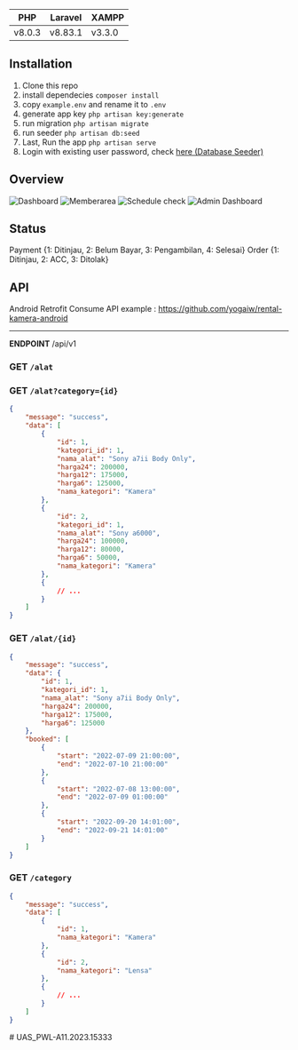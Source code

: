 
PHP | Laravel | XAMPP |
--- | --- | --- |
v8.0.3 | v8.83.1 | v3.3.0 |

## Installation
1. Clone this repo
2. install dependecies `composer install`
3. copy `example.env` and rename it to `.env`
4. generate app key `php artisan key:generate`
5. run migration `php artisan migrate`
6. run seeder `php artisan db:seed`
7. Last, Run the app `php artisan serve`
8. Login with existing user password, check [here (Database Seeder)](https://github.com/yogaiw/rental-kamera/blob/main/database/seeders/DatabaseSeeder.php)

## Overview
![Dashboard](https://github.com/yogaiw/yogaiw.github.io/blob/master/content/kancilrentreadme/1.png)
![Memberarea](https://github.com/yogaiw/yogaiw.github.io/blob/master/content/kancilrentreadme/3.png)
![Schedule check](https://github.com/yogaiw/yogaiw.github.io/blob/master/content/kancilrentreadme/7.png)
![Admin Dashboard](https://github.com/yogaiw/yogaiw.github.io/blob/master/content/kancilrentreadme/4.png)

## Status
Payment {1: Ditinjau, 2: Belum Bayar, 3: Pengambilan, 4: Selesai}
Order {1: Ditinjau, 2: ACC, 3: Ditolak}

## API
Android Retrofit Consume API example : https://github.com/yogaiw/rental-kamera-android <br>
***
**ENDPOINT** /api/v1 <br>

### **GET** `/alat`
### **GET** `/alat?category={id}`
```json
{
    "message": "success",
    "data": [
        {
            "id": 1,
            "kategori_id": 1,
            "nama_alat": "Sony a7ii Body Only",
            "harga24": 200000,
            "harga12": 175000,
            "harga6": 125000,
            "nama_kategori": "Kamera"
        },
        {
            "id": 2,
            "kategori_id": 1,
            "nama_alat": "Sony a6000",
            "harga24": 100000,
            "harga12": 80000,
            "harga6": 50000,
            "nama_kategori": "Kamera"
        },
        {
            // ...
        }
    ]
}
```
### **GET** `/alat/{id}`
```json
{
    "message": "success",
    "data": {
        "id": 1,
        "kategori_id": 1,
        "nama_alat": "Sony a7ii Body Only",
        "harga24": 200000,
        "harga12": 175000,
        "harga6": 125000
    },
    "booked": [
        {
            "start": "2022-07-09 21:00:00",
            "end": "2022-07-10 21:00:00"
        },
        {
            "start": "2022-07-08 13:00:00",
            "end": "2022-07-09 01:00:00"
        },
        {
            "start": "2022-09-20 14:01:00",
            "end": "2022-09-21 14:01:00"
        }
    ]
}
```
### **GET** `/category`
```json
{
    "message": "success",
    "data": [
        {
            "id": 1,
            "nama_kategori": "Kamera"
        },
        {
            "id": 2,
            "nama_kategori": "Lensa"
        },
        {
            // ...
        }
    ]
}
```
#   U A S _ P W L - A 1 1 . 2 0 2 3 . 1 5 3 3 3  
 